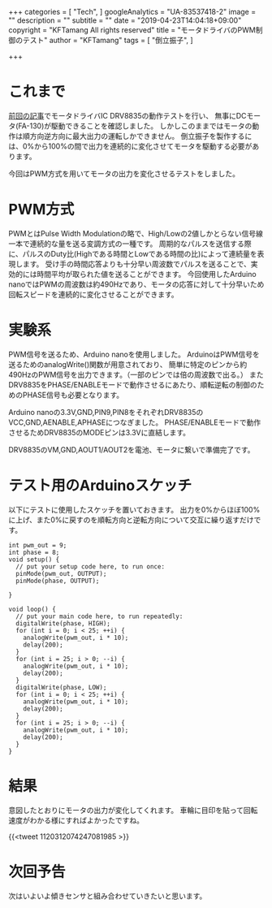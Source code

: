 +++
categories = [
  "Tech",
]
googleAnalytics = "UA-83537418-2"
image = ""
description = ""
subtitle = ""
date = "2019-04-23T14:04:18+09:00"
copyright = "KFTamang All rights reserved"
title = "モータドライバのPWM制御のテスト"
author = "KFTamang"
tags = [
  "倒立振子",
]

+++


# これまで

[前回の記事](https://kftamang.github.io/post/inverse_pendulum_1/)でモータドライバIC DRV8835の動作テストを行い、
無事にDCモータ(FA-130)が駆動できることを確認しました。
しかしこのままではモータの動作は順方向逆方向に最大出力の運転しかできません。
倒立振子を製作するには、0%から100%の間で出力を連続的に変化させてモータを駆動する必要があります。

今回はPWM方式を用いてモータの出力を変化させるテストをしました。

# PWM方式

PWMとはPulse Width Modulationの略で、High/Lowの2値しかとらない信号線一本で連続的な量を送る変調方式の一種です。
周期的なパルスを送信する際に、パルスのDuty比(Highである時間とLowである時間の比)によって連続量を表現します。
受け手の時間応答よりも十分早い周波数でパルスを送ることで、実効的には時間平均が取られた値を送ることができます。
今回使用したArduino nanoではPWMの周波数は約490Hzであり、モータの応答に対して十分早いため回転スピードを連続的に変化させることができます。


# 実験系

PWM信号を送るため、Arduino nanoを使用しました。
ArduinoはPWM信号を送るためのanalogWrite()関数が用意されており、
簡単に特定のピンから約490HzのPWM信号を出力できます。（一部のピンでは倍の周波数で出る。）
またDRV8835をPHASE/ENABLEモードで動作させるにあたり、順転逆転の制御のためのPHASE信号も必要となります。

Arduino nanoの3.3V,GND,PIN9,PIN8をそれぞれDRV8835のVCC,GND,AENABLE,APHASEにつなぎました。
PHASE/ENABLEモードで動作させるためDRV8835のMODEピンは3.3Vに直結します。

DRV8835のVM,GND,AOUT1/AOUT2を電池、モータに繋いで準備完了です。


# テスト用のArduinoスケッチ

以下にテストに使用したスケッチを置いておきます。
出力を0%からほぼ100%に上げ、また0%に戻すのを順転方向と逆転方向について交互に繰り返すだけです。

```cpp:PWM_test
int pwm_out = 9;
int phase = 8;
void setup() {
  // put your setup code here, to run once:
  pinMode(pwm_out, OUTPUT);
  pinMode(phase, OUTPUT);
  
}

void loop() {
  // put your main code here, to run repeatedly:
  digitalWrite(phase, HIGH);
  for (int i = 0; i < 25; ++i) {
    analogWrite(pwm_out, i * 10);
    delay(200);
  }
  for (int i = 25; i > 0; --i) {
    analogWrite(pwm_out, i * 10);
    delay(200);
  }
  digitalWrite(phase, LOW);
  for (int i = 0; i < 25; ++i) {
    analogWrite(pwm_out, i * 10);
    delay(200);
  }
  for (int i = 25; i > 0; --i) {
    analogWrite(pwm_out, i * 10);
    delay(200);
  }
}

```

# 結果

意図したとおりにモータの出力が変化してくれます。
車輪に目印を貼って回転速度がわかる様にすればよかったですね。

{{<tweet 1120312074247081985 >}}


# 次回予告

次はいよいよ傾きセンサと組み合わせていきたいと思います。



